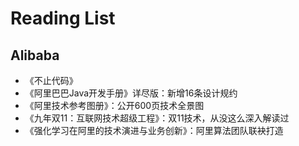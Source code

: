 #  Reading List 

## Alibaba
* 《不止代码》
* 《阿里巴巴Java开发手册》详尽版：新增16条设计规约
* 《阿里技术参考图册》：公开600页技术全景图
* 《九年双11：互联网技术超级工程》：双11技术，从没这么深入解读过
* 《强化学习在阿里的技术演进与业务创新》：阿里算法团队联袂打造


